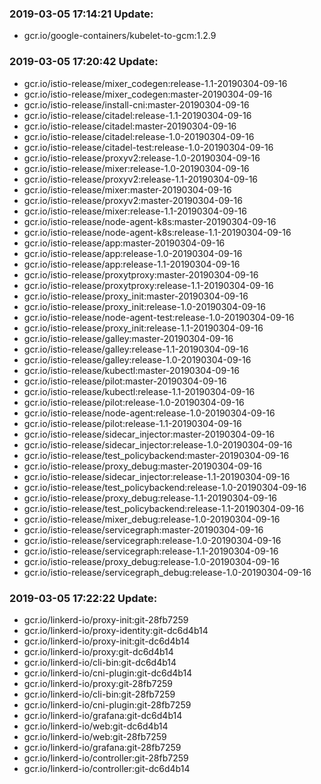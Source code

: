 ### 2019-03-05 17:14:21 Update:

- gcr.io/google-containers/kubelet-to-gcm:1.2.9
### 2019-03-05 17:20:42 Update:

- gcr.io/istio-release/mixer_codegen:release-1.1-20190304-09-16
- gcr.io/istio-release/mixer_codegen:master-20190304-09-16
- gcr.io/istio-release/install-cni:master-20190304-09-16
- gcr.io/istio-release/citadel:release-1.1-20190304-09-16
- gcr.io/istio-release/citadel:master-20190304-09-16
- gcr.io/istio-release/citadel:release-1.0-20190304-09-16
- gcr.io/istio-release/citadel-test:release-1.0-20190304-09-16
- gcr.io/istio-release/proxyv2:release-1.0-20190304-09-16
- gcr.io/istio-release/mixer:release-1.0-20190304-09-16
- gcr.io/istio-release/proxyv2:release-1.1-20190304-09-16
- gcr.io/istio-release/mixer:master-20190304-09-16
- gcr.io/istio-release/proxyv2:master-20190304-09-16
- gcr.io/istio-release/mixer:release-1.1-20190304-09-16
- gcr.io/istio-release/node-agent-k8s:master-20190304-09-16
- gcr.io/istio-release/node-agent-k8s:release-1.1-20190304-09-16
- gcr.io/istio-release/app:master-20190304-09-16
- gcr.io/istio-release/app:release-1.0-20190304-09-16
- gcr.io/istio-release/app:release-1.1-20190304-09-16
- gcr.io/istio-release/proxytproxy:master-20190304-09-16
- gcr.io/istio-release/proxytproxy:release-1.1-20190304-09-16
- gcr.io/istio-release/proxy_init:master-20190304-09-16
- gcr.io/istio-release/proxy_init:release-1.0-20190304-09-16
- gcr.io/istio-release/node-agent-test:release-1.0-20190304-09-16
- gcr.io/istio-release/proxy_init:release-1.1-20190304-09-16
- gcr.io/istio-release/galley:master-20190304-09-16
- gcr.io/istio-release/galley:release-1.1-20190304-09-16
- gcr.io/istio-release/galley:release-1.0-20190304-09-16
- gcr.io/istio-release/kubectl:master-20190304-09-16
- gcr.io/istio-release/pilot:master-20190304-09-16
- gcr.io/istio-release/kubectl:release-1.1-20190304-09-16
- gcr.io/istio-release/pilot:release-1.0-20190304-09-16
- gcr.io/istio-release/node-agent:release-1.0-20190304-09-16
- gcr.io/istio-release/pilot:release-1.1-20190304-09-16
- gcr.io/istio-release/sidecar_injector:master-20190304-09-16
- gcr.io/istio-release/sidecar_injector:release-1.0-20190304-09-16
- gcr.io/istio-release/test_policybackend:master-20190304-09-16
- gcr.io/istio-release/proxy_debug:master-20190304-09-16
- gcr.io/istio-release/sidecar_injector:release-1.1-20190304-09-16
- gcr.io/istio-release/test_policybackend:release-1.0-20190304-09-16
- gcr.io/istio-release/proxy_debug:release-1.1-20190304-09-16
- gcr.io/istio-release/test_policybackend:release-1.1-20190304-09-16
- gcr.io/istio-release/mixer_debug:release-1.0-20190304-09-16
- gcr.io/istio-release/servicegraph:master-20190304-09-16
- gcr.io/istio-release/servicegraph:release-1.0-20190304-09-16
- gcr.io/istio-release/servicegraph:release-1.1-20190304-09-16
- gcr.io/istio-release/proxy_debug:release-1.0-20190304-09-16
- gcr.io/istio-release/servicegraph_debug:release-1.0-20190304-09-16
### 2019-03-05 17:22:22 Update:

- gcr.io/linkerd-io/proxy-init:git-28fb7259
- gcr.io/linkerd-io/proxy-identity:git-dc6d4b14
- gcr.io/linkerd-io/proxy-init:git-dc6d4b14
- gcr.io/linkerd-io/proxy:git-dc6d4b14
- gcr.io/linkerd-io/cli-bin:git-dc6d4b14
- gcr.io/linkerd-io/cni-plugin:git-dc6d4b14
- gcr.io/linkerd-io/proxy:git-28fb7259
- gcr.io/linkerd-io/cli-bin:git-28fb7259
- gcr.io/linkerd-io/cni-plugin:git-28fb7259
- gcr.io/linkerd-io/grafana:git-dc6d4b14
- gcr.io/linkerd-io/web:git-dc6d4b14
- gcr.io/linkerd-io/web:git-28fb7259
- gcr.io/linkerd-io/grafana:git-28fb7259
- gcr.io/linkerd-io/controller:git-28fb7259
- gcr.io/linkerd-io/controller:git-dc6d4b14
